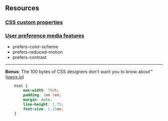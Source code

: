 ## Resources
### [CSS custom properties](https://developer.mozilla.org/en-US/docs/Web/CSS/--*)
### [User preference media features](https://drafts.csswg.org/mediaqueries-5/#mf-user-preferences)
  - prefers-color-scheme
  - prefers-reduced-motion
  - prefers-contrast
---
**Bonus**: The 100 bytes of CSS designers don't want you to know about™️ ([swyx.io](https://www.swyx.io/css-100-bytes/))
```css
    html {
        max-width: 70ch;
        padding: 3em 1em;
        margin: auto;
        line-height: 1.75;
        font-size: 1.25em;
    }
```
